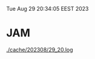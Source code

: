Tue Aug 29 20:34:05 EEST 2023
# JAM
<a href='./cache/202308/29_20.log'>./cache/202308/29_20.log</a>
